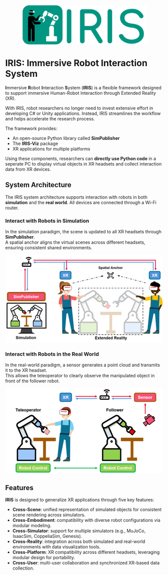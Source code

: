 <p align="center">
    <img src="../IRIS_logo_wide.png" alt="IRIS Logo Wide" width="400"/>
</p>

# IRIS: **I**mmersive **R**obot **I**nteraction **S**ystem

**I**mmersive **R**obot **I**nteraction **S**ystem (**IRIS**) is a flexible framework designed to support immersive Human-Robot Interaction through Extended Reality (XR).  

With IRIS, robot researchers no longer need to invest extensive effort in developing C# or Unity applications. Instead, IRIS streamlines the workflow and helps accelerate the research process.  

The framework provides:  
- An open-source Python library called **SimPublisher**  
- The **IRIS-Viz** package  
- XR applications for multiple platforms  

Using these components, researchers can **directly use Python code** in a seperate PC to display virtual objects in XR headsets and collect interaction data from XR devices.


## System Architecture

The IRIS system architecture supports interaction with robots in both **simulation** and the **real world**.
All devices are connected through a Wi-Fi router.

### Interact with Robots in Simulation
In the simulation paradigm, the scene is updated to all XR headsets through **SimPublisher**.  
A spatial anchor aligns the virtual scenes across different headsets, ensuring consistent shared environments.

<p align="center">
    <img src="../static/images/architecture_sim.png" alt="IRIS System Architecture for Simulation" width="500"/>
</p>

### Interact with Robots in the Real World
In the real-world paradigm, a sensor generates a point cloud and transmits it to the XR headset.  
This allows the teleoperator to clearly observe the manipulated object in front of the follower robot.

<p align="center">
    <img src="../static/images/architecture_real.png" alt="IRIS System Architecture for Real World" width="500"/>
</p>




## Features

**IRIS** is designed to generalize XR applications through five key features:

- **Cross-Scene**: unified representation of simulated objects for consistent scene rendering across simulators.
- **Cross-Embodiment**: compatibility with diverse robot configurations via modular modeling.
- **Cross-Simulator**: support for multiple simulators (e.g., MuJoCo, IsaacSim, CoppeliaSim, Genesis).
- **Cross-Reality**: integration across both simulated and real-world environments with data visualization tools.
- **Cross-Platform**: XR compatibility across different headsets, leveraging modular design for portability.
- **Cross-User**: multi-user collaboration and synchronized XR-based data collection.

